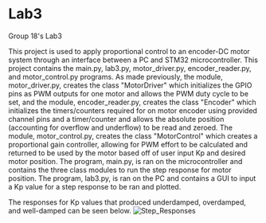 # Lab3
 Group 18's Lab3

This project is used to apply proportional control to an encoder-DC motor system through an interface between a PC and STM32 microcontroller.
This project contains the main.py, lab3.py, motor_driver.py, encoder_reader.py, and motor_control.py programs. As made previously, the module, motor_driver.py, creates the class "MotorDriver" which initializes the GPIO pins as PWM outputs for one motor and allows the PWM duty cycle to be set, and the module, encoder_reader.py, creates the class "Encoder" which initializes the timers/counters required for on motor encoder using provided channel pins and a timer/counter and allows the absolute position (accounting for overflow and underflow) to be read and zeroed. The module, motor_control.py, creates the class "MotorControl" which creates a proportional gain controller, allowing for PWM effort to be calculated and returned to be used by the motor based off of user input Kp and desired motor position. The program, main.py, is ran on the microcontroller and contains the three class modules to run the step response for motor position. The program, lab3.py, is ran on the PC and contains a GUI to input a Kp value for a step response to be ran and plotted.

The responses for Kp values that produced underdamped, overdamped, and well-damped can be seen below.
![Step_Responses](https://github.com/Cadre1/Lab3/assets/55156855/72065c72-d0cc-42c1-8597-2e8f926d0227)

